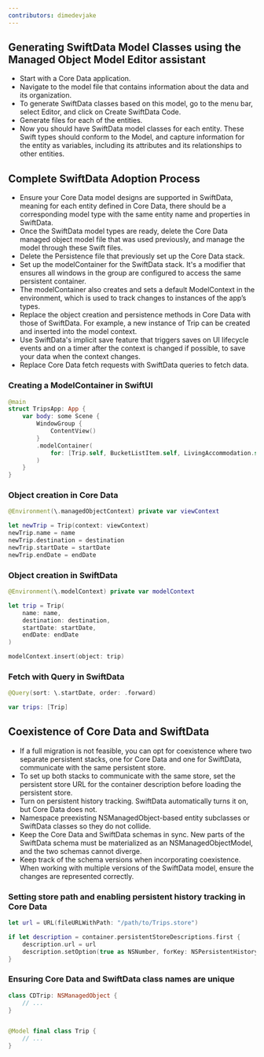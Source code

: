 ```yaml
---
contributors: dimedevjake
---
```


## Generating SwiftData Model Classes using the Managed Object Model Editor assistant

- Start with a Core Data application.
- Navigate to the model file that contains information about the data and its organization.
- To generate SwiftData classes based on this model, go to the menu bar, select Editor, and click on Create SwiftData Code.
- Generate files for each of the entities.
- Now you should have SwiftData model classes for each entity. These Swift types should conform to the Model, and capture information for the entity as variables, including its attributes and its relationships to other entities.

## Complete SwiftData Adoption Process

- Ensure your Core Data model designs are supported in SwiftData, meaning for each entity defined in Core Data, there should be a corresponding model type with the same entity name and properties in SwiftData.
- Once the SwiftData model types are ready, delete the Core Data managed object model file that was used previously, and manage the model through these Swift files.
- Delete the Persistence file that previously set up the Core Data stack.
- Set up the modelContainer for the SwiftData stack. It's a modifier that ensures all windows in the group are configured to access the same persistent container.
- The modelContainer also creates and sets a default ModelContext in the environment, which is used to track changes to instances of the app’s types.
- Replace the object creation and persistence methods in Core Data with those of SwiftData. For example, a new instance of Trip can be created and inserted into the model context.
- Use SwiftData's implicit save feature that triggers saves on UI lifecycle events and on a timer after the context is changed if possible, to save your data when the context changes.
- Replace Core Data fetch requests with SwiftData queries to fetch data.

### Creating a ModelContainer in SwiftUI
```swift                             
@main
struct TripsApp: App {
    var body: some Scene {
        WindowGroup {
            ContentView()
        }
        .modelContainer(
            for: [Trip.self, BucketListItem.self, LivingAccommodation.self]
        )
    }
}
```                        
### Object creation in Core Data
```swift 
@Environment(\.managedObjectContext) private var viewContext

let newTrip = Trip(context: viewContext)
newTrip.name = name
newTrip.destination = destination
newTrip.startDate = startDate
newTrip.endDate = endDate
```  
### Object creation in SwiftData
```swift 
@Environment(\.modelContext) private var modelContext

let trip = Trip(
    name: name,
    destination: destination,
    startDate: startDate,
    endDate: endDate
)

modelContext.insert(object: trip)
``` 
### Fetch with Query in SwiftData
```swift 
@Query(sort: \.startDate, order: .forward)

var trips: [Trip]
```                         
## Coexistence of Core Data and SwiftData

- If a full migration is not feasible, you can opt for coexistence where two separate persistent stacks, one for Core Data and one for SwiftData, communicate with the same persistent store.
- To set up both stacks to communicate with the same store, set the persistent store URL for the container description before loading the persistent store.
- Turn on persistent history tracking. SwiftData automatically turns it on, but Core Data does not.
- Namespace preexisting NSManagedObject-based entity subclasses or SwiftData classes so they do not collide.
- Keep the Core Data and SwiftData schemas in sync. New parts of the SwiftData schema must be materialized as an NSManagedObjectModel, and the two schemas cannot diverge.
- Keep track of the schema versions when incorporating coexistence. When working with multiple versions of the SwiftData model, ensure the changes are represented correctly.

### Setting store path and enabling persistent history tracking in Core Data
```swift 
let url = URL(fileURLWithPath: "/path/to/Trips.store")

if let description = container.persistentStoreDescriptions.first {
    description.url = url
    description.setOption(true as NSNumber, forKey: NSPersistentHistoryTrackingKey)
}
```
### Ensuring Core Data and SwiftData class names are unique
```swift 
class CDTrip: NSManagedObject {
    // ...
}


@Model final class Trip {
    // ...
}
```
